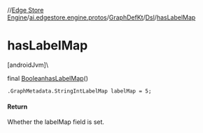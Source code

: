 //[Edge Store Engine](../../../../index.md)/[ai.edgestore.engine.protos](../../index.md)/[GraphDefKt](../index.md)/[Dsl](index.md)/[hasLabelMap](has-label-map.md)

# hasLabelMap

[androidJvm]\

final [Boolean](https://developer.android.com/reference/kotlin/java/lang/Boolean.html)[hasLabelMap](has-label-map.md)()

<code>.GraphMetadata.StringIntLabelMap labelMap = 5;</code>

#### Return

Whether the labelMap field is set.
